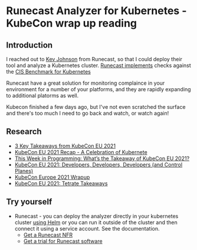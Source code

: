# Runecast Analyzer for Kubernetes - KubeCon wrap up reading

## Introduction
I reached out to [Kev Johnson](https://twitter.com/kev_johnson) from Runecast, so that I could deploy their tool and analyze a Kubernetes cluster. [Runecast implements](https://www.runecast.com/blog/runecast-analyzer-4-5-introduces-kubernetes-best-practices-security-checks) checks against the [CIS Benchmark for Kubernetes](https://www.cisecurity.org/benchmark/kubernetes/)

Runecast have a great solution for monitoring complaince in your environment for a number of your platforms, and they are rapidly expanding to additional platorms as well.

Kubecon finished a few days ago, but I've not even scratched the surface and there's too much I need to go back and watch, or watch again!
## Research
- [3 Key Takeaways from KubeCon EU 2021](https://thenewstack.io/3-key-takeaways-from-kubecon-eu-2021/)
- [KubeCon EU 2021 Recap - A Celebration of Kubernete](https://www.weave.works/blog/kubecon-eu-2021-recap-a-celebration-of-kubernetes)
- [This Week in Programming: What’s the Takeaway of KubeCon EU 2021?](https://thenewstack.io/this-week-in-programming-whats-the-takeaway-of-kubecon-eu-2021/)
- [KubeCon EU 2021: Developers, Developers, Developers (and Control Planes)](https://blog.getambassador.io/kubecon-eu-2021-developers-developers-developers-and-control-planes-1ed8f9bd5703)
- [KubeCon Europe 2021 Wrapup](https://loft.sh/blog/kubecon-europe-2021-wrapup/)
- [KubeCon EU 2021: Tetrate Takeaways](https://www.tetrate.io/blog/kubecon-eu-2/)
## Try yourself
- Runecast - you can deploy the analyzer directly in your kubernetes cluster [using Helm](https://helm.runecast.com/#examples) or you can run it outside of the cluster and then connect it using a service account. See the documentation. 
  - [Get a Runecast NFR](https://vexpert.runecast.com/free-runecast-nfr-license)
  - [Get a trial for Runecast software](https://portal.runecast.com/registration)